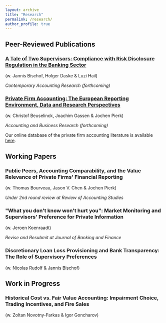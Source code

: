 ```yaml
---
layout: archive
title: "Research"
permalink: /research/
author_profile: true
---
```


## Peer-Reviewed Publications

### [A Tale of Two Supervisors: Compliance with Risk Disclosure Regulation in the Banking Sector](https://doi.org/10.1111/1911-3846.12715)

(w. Jannis Bischof, Holger Daske & Luzi Hail)

_Contemporary Accounting Research (forthcoming)_

### [Private Firm Accounting: The European Reporting Environment, Data and Research Perspectives](https://doi.org/10.1080/00014788.2021.1982670)

(w. Christof Beuselinck, Joachim Gassen & Jochen Pierk)

_Accounting and Business Research (forthcoming)_

Our online database of the private firm accounting literature is available [here](https://accresearch.shinyapps.io/private_firm_lit/).

## Working Papers

### Public Peers, Accounting Comparability, and the Value Relevance of Private Firms' Financial Reporting

(w. Thomas Bourveau, Jason V. Chen & Jochen Pierk)

_Under 2nd round review at Review of Accounting Studies_

### "What you don't know won't hurt you": Market Monitoring and Supervisors' Preference for Private Information

(w. Jeroen Koenraadt)

_Revise and Resubmit at Journal of Banking and Finance_

### Discretionary Loan Loss Provisioning and Bank Transparency: The Role of Supervisory Preferences

(w. Nicolas Rudolf & Jannis Bischof)


## Work in Progress

### Historical Cost vs. Fair Value Accounting: Impairment Choice, Trading Incentives, and Fire Sales

(w. Zoltan Novotny-Farkas & Igor Goncharov)




